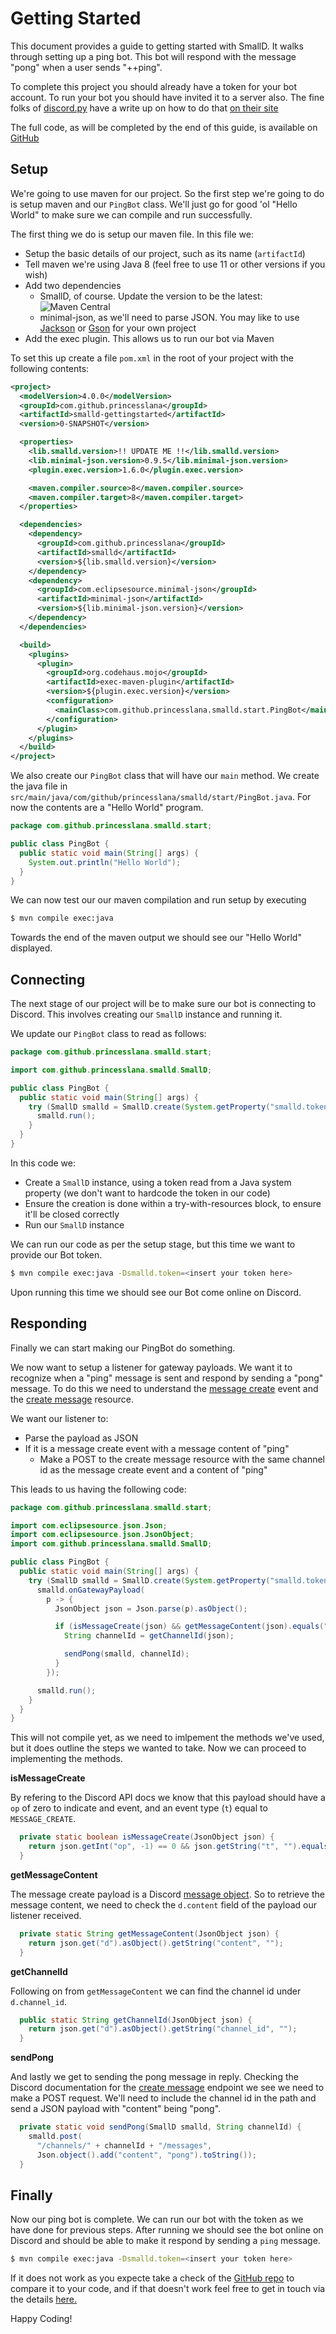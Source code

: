 # Getting Started

This document provides a guide to getting started with SmallD.
It walks through setting up a ping bot.
This bot will respond with the message "pong" when a user sends "++ping".

To complete this project you should already have a token for your bot account.
To run your bot you should have invited it to a server also.
The fine folks of [discord.py](https://discordpy.readthedocs.io/) have a write up on how to do that [on their site](https://discordpy.readthedocs.io/en/latest/discord.html)

The full code, as will be completed by the end of this guide, is available on [GitHub](https://github.com/princesslana/smalld-gettingstarted/tree/master/java)


## Setup

We're going to use maven for our project.
So the first step we're going to do is setup maven and our `PingBot` class.
We'll just go for good 'ol "Hello World" to make sure we can compile and run successfully.

The first thing we do is setup our maven file.
In this file we:

* Setup the basic details of our project, such as its name (`artifactId`)
* Tell maven we're using Java 8 (feel free to use 11 or other versions if you wish)
* Add two dependencies
    * SmallD, of course. Update the version to be the latest: ![Maven Central](https://img.shields.io/maven-central/v/com.github.princesslana/smalld.svg)
    * minimal-json, as we'll need to parse JSON. You may like to use
    [Jackson](https://github.com/FasterXML/jackson) or
    [Gson](https://github.com/google/gson) for your own project
* Add the exec plugin. This allows us to run our bot via Maven

To set this up create a file `pom.xml` in the root of your project with the following contents:
```xml
<project>
  <modelVersion>4.0.0</modelVersion>
  <groupId>com.github.princesslana</groupId>
  <artifactId>smalld-gettingstarted</artifactId>
  <version>0-SNAPSHOT</version>

  <properties>
    <lib.smalld.version>!! UPDATE ME !!</lib.smalld.version>
    <lib.minimal-json.version>0.9.5</lib.minimal-json.version>
    <plugin.exec.version>1.6.0</plugin.exec.version>

    <maven.compiler.source>8</maven.compiler.source>
    <maven.compiler.target>8</maven.compiler.target>
  </properties>

  <dependencies>
    <dependency>
      <groupId>com.github.princesslana</groupId>
      <artifactId>smalld</artifactId>
      <version>${lib.smalld.version}</version>
    </dependency>
    <dependency>
      <groupId>com.eclipsesource.minimal-json</groupId>
      <artifactId>minimal-json</artifactId>
      <version>${lib.minimal-json.version}</version>
    </dependency>
  </dependencies>

  <build>
    <plugins>
      <plugin>
        <groupId>org.codehaus.mojo</groupId>
        <artifactId>exec-maven-plugin</artifactId>
        <version>${plugin.exec.version}</version>
        <configuration>
          <mainClass>com.github.princesslana.smalld.start.PingBot</mainClass>
        </configuration>
      </plugin>
    </plugins>
  </build>
</project>
```

We also create our `PingBot` class that will have our `main` method.
We create the java file in `src/main/java/com/github/princesslana/smalld/start/PingBot.java`.
For now the contents are a "Hello World" program.

```java
package com.github.princesslana.smalld.start;

public class PingBot {
  public static void main(String[] args) {
    System.out.println("Hello World");
  }
}
```

We can now test our our maven compilation and run setup by executing
```bash
$ mvn compile exec:java
```

Towards the end of the maven output we should see our "Hello World" displayed.

## Connecting

The next stage of our project will be to make sure our bot is connecting to Discord.
This involves creating our `SmallD` instance and running it.

We update our `PingBot` class to read as follows:
```java
package com.github.princesslana.smalld.start;

import com.github.princesslana.smalld.SmallD;

public class PingBot {
  public static void main(String[] args) {
    try (SmallD smalld = SmallD.create(System.getProperty("smalld.token"))) {
      smalld.run();
    }
  }
}

```

In this code we:
* Create a `SmallD` instance, using a token read from a Java system property (we don't want to hardcode the token in our code)
* Ensure the creation is done within a try-with-resources block, to ensure it'll be closed correctly
* Run our `SmallD` instance

We can run our code as per the setup stage, but this time we want to provide our Bot token.
```bash
$ mvn compile exec:java -Dsmalld.token=<insert your token here>
```

Upon running this time we should see our Bot come online on Discord.

## Responding

Finally we can start making our PingBot do something.

We now want to setup a listener for gateway payloads.
We want it to recognize when a "ping" message is sent and respond by sending a "pong" message.
To do this we need to understand the [message create](https://discordapp.com/developers/docs/topics/gateway#message-create) event and the [create message](https://discordapp.com/developers/docs/resources/channel#create-message) resource.

We want our listener to:
* Parse the payload as JSON
* If it is a message create event with a message content of "ping"
  * Make a POST to the create message resource with the same channel id as the message create event and a content of "ping"

This leads to us having the following code:
```java
package com.github.princesslana.smalld.start;

import com.eclipsesource.json.Json;
import com.eclipsesource.json.JsonObject;
import com.github.princesslana.smalld.SmallD;

public class PingBot {
  public static void main(String[] args) {
    try (SmallD smalld = SmallD.create(System.getProperty("smalld.token"))) {
      smalld.onGatewayPayload(
        p -> {
          JsonObject json = Json.parse(p).asObject();

          if (isMessageCreate(json) && getMessageContent(json).equals("++ping")) {
            String channelId = getChannelId(json);

            sendPong(smalld, channelId);
          }
        });

      smalld.run();
    }
  }
}
```

This will not compile yet, as we need to imlpement the methods we've used, but it does
outline the steps we wanted to take. Now we can proceed to implementing the methods.

**isMessageCreate**

By refering to the Discord API docs we know that this payload should have a `op` of zero to indicate and event, and an event type (`t`) equal to `MESSAGE_CREATE`.

```java
  private static boolean isMessageCreate(JsonObject json) {
    return json.getInt("op", -1) == 0 && json.getString("t", "").equals("MESSAGE_CREATE");
  }
```

**getMessageContent**

The message create payload is a Discord [message object](https://discordapp.com/developers/docs/resources/channel#message-object).
So to retrieve the message content, we need to check the `d.content` field of the payload our listener received.

```java
  private static String getMessageContent(JsonObject json) {
    return json.get("d").asObject().getString("content", "");
  }
```

**getChannelId**

Following on from `getMessageContent` we can find the channel id under `d.channel_id`.

```java
  public static String getChannelId(JsonObject json) {
    return json.get("d").asObject().getString("channel_id", "");
  }
```

**sendPong**

And lastly we get to sending the pong message in reply.
Checking the Discord documentation for the [create message](https://discordapp.com/developers/docs/resources/channel#create-message) endpoint we see we need to make a POST request.
We'll need to include the channel id in the path and send a JSON payload with "content" being "pong".

```java
  private static void sendPong(SmallD smalld, String channelId) {
    smalld.post(
      "/channels/" + channelId + "/messages",
      Json.object().add("content", "pong").toString());
  }
```

## Finally

Now our ping bot is complete.
We can run our bot with the token as we have done for previous steps.
After running we should see the bot online on Discord and should be 
able to make it respond by sending a `ping` message.

```bash
$ mvn compile exec:java -Dsmalld.token=<insert your token here>
```

If it does not work as you expecte take a check of the [GitHub repo](https://github.com/princesslana/smalld-gettingstarted/tree/master/java) to compare it to your code, and if that doesn't work feel free to get in touch via the details [here.](https://github.com/princesslana/smalld/blob/master/CONTRIBUTING.md)

Happy Coding!

